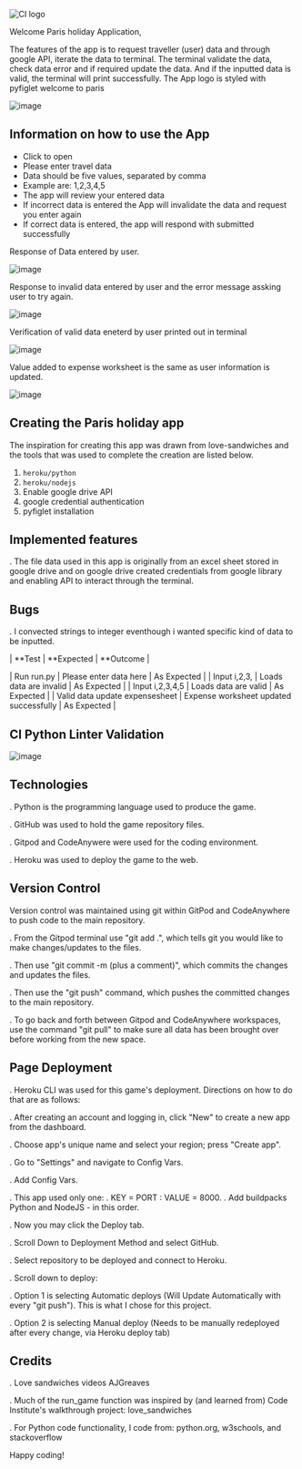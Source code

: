 ![CI logo](https://codeinstitute.s3.amazonaws.com/fullstack/ci_logo_small.png)

Welcome Paris holiday Application,



The features of the app is to request traveller (user) data and through google API, iterate the data to terminal. The terminal validate the data, check data error and if required update the data. And if the inputted data is valid, the terminal will print successfully. The App logo is styled with pyfiglet welcome to paris

![image](https://user-images.githubusercontent.com/122373462/235650299-b2fdab04-083a-467c-9d3e-43655e3b7179.png)

## Information on how to use the App

* Click to open  
* Please enter travel data
* Data should be five values, separated by comma
* Example are: 1,2,3,4,5
* The app will review your entered data
* If incorrect data is entered the App will invalidate the data and request you enter again
* If correct data is entered, the app will respond with submitted successfully

Response of Data entered by user.

![image](https://user-images.githubusercontent.com/122373462/235654563-b28d13d0-35fe-4ea1-b159-49dd867b5882.png)


Response to invalid data entered by user and the error message assking user to try again.

![image](https://user-images.githubusercontent.com/122373462/235655135-ad818423-e3a3-4e38-aa7c-af3969a0858b.png)

Verification of valid data eneterd by user printed out in terminal

![image](https://user-images.githubusercontent.com/122373462/235655402-25519713-fc52-496a-a582-37d786f6caa6.png)

Value added to expense worksheet is the same as user information is updated.

![image](https://user-images.githubusercontent.com/122373462/235657482-3033a4f6-8c9a-431b-b230-5f6cde0649b7.png)


## Creating the Paris holiday app

The inspiration for creating this app was drawn from love-sandwiches and the tools that was used to complete the creation are listed below.

1. `heroku/python`
2. `heroku/nodejs`
3. Enable google drive API
4. google credential authentication
5. pyfiglet installation

## Implemented features

. The file data used in this app is originally from an excel sheet stored in google drive and on google drive created credentials from google library and enabling API to interact through the terminal.

## Bugs

. I convected strings to integer eventhough i wanted specific kind of data to be inputted.



| **Test                         | **Expected                                     | **Outcome   |

| Run run.py                     | Please enter data here                         | As Expected |
| Input i,2,3,                   | Loads data are invalid                         | As Expected |
| Input i,2,3,4,5                |      Loads data are valid                      | As Expected |
| Valid data update expensesheet |     Expense worksheet updated successfully     | As Expected |


## CI Python Linter Validation
![image](https://user-images.githubusercontent.com/122373462/235699591-3e2f6cf7-8834-4399-a348-39c579ca690b.png)


## Technologies

. Python is the programming language used to produce the game.

. GitHub was used to hold the game repository files.

. Gitpod and CodeAnywere were used for the coding environment.

. Heroku was used to deploy the game to the web.


## Version Control

Version control was maintained using git within GitPod and CodeAnywhere to push code to the main repository.

. From the Gitpod terminal use "git add .", which tells git you would like to make changes/updates to the files.

. Then use "git commit -m (plus a comment)", which commits the changes and updates the files.

. Then use the "git push" command, which pushes the committed changes to the main repository.

. To go back and forth between Gitpod and CodeAnywhere workspaces, use the command "git pull" to make sure all data has been brought over before working from the new space.


## Page Deployment

. Heroku CLI was used for this game's deployment. Directions on how to do that are as follows:

. After creating an account and logging in, click "New" to create a new app from the dashboard.

. Choose app's unique name and select your region; press "Create app".

. Go to "Settings" and navigate to Config Vars.

. Add Config Vars.

. This app used only one:
. KEY = PORT : VALUE = 8000.
. Add buildpacks Python and NodeJS - in this order.

. Now you may click the Deploy tab.

. Scroll Down to Deployment Method and select GitHub.

. Select repository to be deployed and connect to Heroku.

. Scroll down to deploy:

. Option 1 is selecting Automatic deploys (Will Update Automatically with every "git push"). This is what I chose for this project.

. Option 2 is selecting Manual deploy (Needs to be manually redeployed after every change, via Heroku deploy tab)

## Credits

. Love sandwiches videos AJGreaves 

. Much of the run_game function was inspired by (and learned from) Code Institute's walkthrough project: love_sandwiches

. For Python code functionality, I code from: python.org, w3schools, and stackoverflow
















Happy coding!
